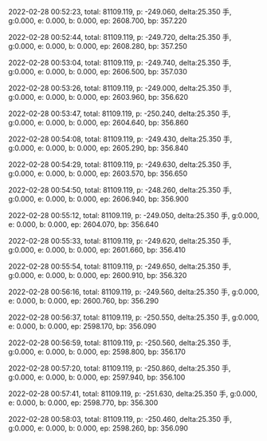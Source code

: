 2022-02-28 00:52:23, total: 81109.119, p: -249.060, delta:25.350 手, g:0.000, e: 0.000, b: 0.000, ep: 2608.700, bp: 357.220

2022-02-28 00:52:44, total: 81109.119, p: -249.720, delta:25.350 手, g:0.000, e: 0.000, b: 0.000, ep: 2608.280, bp: 357.250

2022-02-28 00:53:04, total: 81109.119, p: -249.740, delta:25.350 手, g:0.000, e: 0.000, b: 0.000, ep: 2606.500, bp: 357.030

2022-02-28 00:53:26, total: 81109.119, p: -249.000, delta:25.350 手, g:0.000, e: 0.000, b: 0.000, ep: 2603.960, bp: 356.620

2022-02-28 00:53:47, total: 81109.119, p: -250.240, delta:25.350 手, g:0.000, e: 0.000, b: 0.000, ep: 2604.640, bp: 356.860

2022-02-28 00:54:08, total: 81109.119, p: -249.430, delta:25.350 手, g:0.000, e: 0.000, b: 0.000, ep: 2605.290, bp: 356.840

2022-02-28 00:54:29, total: 81109.119, p: -249.630, delta:25.350 手, g:0.000, e: 0.000, b: 0.000, ep: 2603.570, bp: 356.650

2022-02-28 00:54:50, total: 81109.119, p: -248.260, delta:25.350 手, g:0.000, e: 0.000, b: 0.000, ep: 2606.940, bp: 356.900

2022-02-28 00:55:12, total: 81109.119, p: -249.050, delta:25.350 手, g:0.000, e: 0.000, b: 0.000, ep: 2604.070, bp: 356.640

2022-02-28 00:55:33, total: 81109.119, p: -249.620, delta:25.350 手, g:0.000, e: 0.000, b: 0.000, ep: 2601.660, bp: 356.410

2022-02-28 00:55:54, total: 81109.119, p: -249.650, delta:25.350 手, g:0.000, e: 0.000, b: 0.000, ep: 2600.910, bp: 356.320

2022-02-28 00:56:16, total: 81109.119, p: -249.560, delta:25.350 手, g:0.000, e: 0.000, b: 0.000, ep: 2600.760, bp: 356.290

2022-02-28 00:56:37, total: 81109.119, p: -250.550, delta:25.350 手, g:0.000, e: 0.000, b: 0.000, ep: 2598.170, bp: 356.090

2022-02-28 00:56:59, total: 81109.119, p: -250.560, delta:25.350 手, g:0.000, e: 0.000, b: 0.000, ep: 2598.800, bp: 356.170

2022-02-28 00:57:20, total: 81109.119, p: -250.860, delta:25.350 手, g:0.000, e: 0.000, b: 0.000, ep: 2597.940, bp: 356.100

2022-02-28 00:57:41, total: 81109.119, p: -251.630, delta:25.350 手, g:0.000, e: 0.000, b: 0.000, ep: 2598.770, bp: 356.300

2022-02-28 00:58:03, total: 81109.119, p: -250.460, delta:25.350 手, g:0.000, e: 0.000, b: 0.000, ep: 2598.260, bp: 356.090